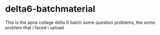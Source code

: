 # delta6-batchmaterial
This is the apna collage delta 6 batch some question problems, the some problem that i faced i upload
